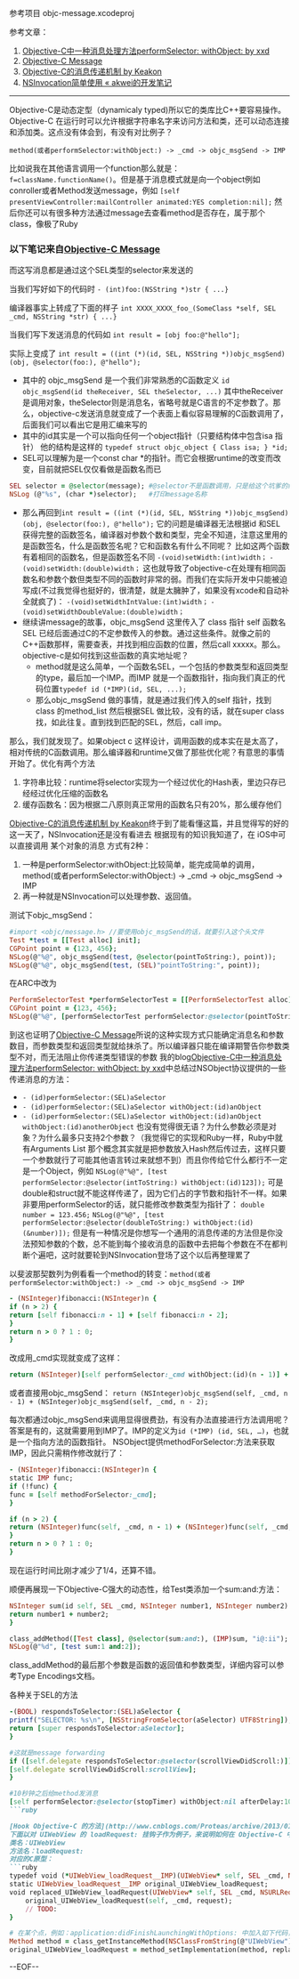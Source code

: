 参考项目
objc-message.xcodeproj

参考文章：

1. [Objective-C中一种消息处理方法performSelector: withObject: by xxd](http://www.cnblogs.com/buro79xxd/archive/2012/04/10/2440074.html)
2. [Objective-C Message](http://www.cnblogs.com/studentdeng/archive/2011/10/06/2199873.html)
3. [Objective-C的消息传递机制 by Keakon](http://www.keakon.net/2011/08/10/Objective-C的消息传递机制)
4. [NSInvocation简单使用 « akwei的开发笔记](http://www.dev3g.com/?p=36)

----

Objective-C是动态定型（dynamicaly typed)所以它的类库比C++要容易操作。Objective-C 在运行时可以允许根据字符串名字来访问方法和类，还可以动态连接和添加类。这点没有体会到，有没有对比例子？

`method(或者performSelector:withObject:) -> _cmd -> objc_msgSend -> IMP`

比如说我在其他语言调用一个function那么就是：`f=className.functionName()`。但是基于消息模式就是向一个object例如conroller或者Method发送message，例如
`[self presentViewController:mailController animated:YES completion:nil];`
然后你还可以有很多种方法通过message去查看method是否存在，属于那个class，像极了Ruby

### 以下笔记来自[Objective-C Message](http://www.cnblogs.com/studentdeng/archive/2011/10/06/2199873.html)
而这写消息都是通过这个SEL类型的selector来发送的

当我们写好如下的代码时
`- (int)foo:(NSString *)str { ...}`

编译器事实上转成了下面的样子
`int XXXX_XXXX_foo_(SomeClass *self, SEL _cmd, NSString *str) { ...}`

当我们写下发送消息的代码如
`int result = [obj foo:@"hello"];`

实际上变成了
`int result = ((int (*)(id, SEL, NSString *))objc_msgSend)(obj, @selector(foo:), @"hello");`

- 其中的 objc_msgSend 是一个我们非常熟悉的C函数定义 `id objc_msgSend(id theReceiver, SEL theSelector, ...)` 其中theReceiver是调用对象，theSelector则是消息名，省略号就是C语言的不定参数了。那么，objective-c发送消息就变成了一个表面上看似容易理解的C函数调用了，后面我们可以看出它是用汇编来写的
- 其中的id其实是一个可以指向任何一个object指针（只要结构体中包含isa 指针） 他的结构是这样的
`typedef struct objc_object {
Class isa;
} *id;`
- SEL可以理解为是一个const char *的指针。而它会根据runtime的改变而改变，目前就把SEL仅仅看做是函数名而已
```Ruby
SEL selector = @selector(message); #@selector不是函数调用，只是给这个坑爹的编译器的一个提示
NSLog (@"%s", (char *)selector);   #打印message名称
```

- 那么再回到`int result = ((int (*)(id, SEL, NSString *))objc_msgSend)(obj, @selector(foo:), @"hello");`
它的问题是编译器无法根据id 和SEL 获得完整的函数签名，编译器对参数个数和类型，完全不知道，注意这里用的是函数签名，什么是函数签名呢？它和函数名有什么不同呢？
比如这两个函数有着相同的函数名，但是函数签名不同
`-(void)setWidth:(int)width；`
`-(void)setWidth:(double)width；`
这也就导致了objective-c在处理有相同函数名和参数个数但类型不同的函数时非常的弱。而我们在实际开发中只能被迫写成(不过我觉得也挺好的，很清楚，就是太臃肿了，如果没有xcode和自动补全就疯了)：
`-(void)setWidthIntValue:(int)width；`
`-(void)setWidthDoubleValue:(double)width；`
- 继续讲message的故事，objc_msgSend 这里传入了 class 指针 self 函数名SEL 已经后面通过C的不定参数传入的参数。通过这些条件。就像之前的C++函数那样，需要查表，并找到相应函数的位置，然后call xxxxx。那么。objective-c是如何找到这些函数的真实地址呢？
    - method就是这么简单，一个函数名SEL，一个包括的参数类型和返回类型的type，最后加一个IMP。而IMP 就是一个函数指针，指向我们真正的代码位置`typedef id (*IMP)(id, SEL, ...);`
    - 那么objc_msgSend 做的事情，就是通过我们传入的self 指针，找到class 的method_list 然后根据SEL 做比较，没有的话，就在super class 找，如此往复。直到找到匹配的SEL，然后，call imp。

那么，我们就发现了。如果object c 这样设计，调用函数的成本实在是太高了，相对传统的C函数调用。那么编译器和runtime又做了那些优化呢？有意思的事情开始了。优化有两个方法

1. 字符串比较：runtime将selector实现为一个经过优化的Hash表，里边只存已经经过优化压缩的函数名
2. 缓存函数名：因为根据二八原则真正常用的函数名只有20%，那么缓存他们

[Objective-C的消息传递机制 by Keakon](http://www.keakon.net/2011/08/10/Objective-C的消息传递机制)终于到了能看懂这篇，并且觉得写的好的这一天了，NSInvocation还是没有看进去
根据现有的知识我知道了，在 iOS中可以直接调用 某个对象的消息 方式有2种：
1. 一种是performSelector:withObject:比较简单，能完成简单的调用，method(或者performSelector:withObject:) -> _cmd -> objc_msgSend -> IMP
2. 再一种就是NSInvocation可以处理参数、返回值。

测试下objc_msgSend：
```ruby
#import <objc/message.h> //要使用objc_msgSend的话，就要引入这个头文件
Test *test = [[Test alloc] init];
CGPoint point = {123, 456};
NSLog(@"%@", objc_msgSend(test, @selector(pointToString:), point));
NSLog(@"%@", objc_msgSend(test, (SEL)"pointToString:", point));
```

在ARC中改为
```ruby
PerformSelectorTest *performSelectorTest = [[PerformSelectorTest alloc] init];
CGPoint point = {123, 456};
NSLog(@"%@", [performSelectorTest performSelector:@selector(pointToString:) withObject:(__bridge id)(&point)]);
```

到这也证明了[Objective-C Message](http://www.cnblogs.com/studentdeng/archive/2011/10/06/2199873.html)所说的这种实现方式只能确定消息名和参数数目，而参数类型和返回类型就给抹杀了。所以编译器只能在编译期警告你参数类型不对，而无法阻止你传递类型错误的参数
我的blog[Objective-C中一种消息处理方法performSelector: withObject: by xxd](http://www.cnblogs.com/buro79xxd/archive/2012/04/10/2440074.html)中总结过NSObject协议提供的一些传递消息的方法：
* `- (id)performSelector:(SEL)aSelector`
* `- (id)performSelector:(SEL)aSelector withObject:(id)anObject`
* `- (id)performSelector:(SEL)aSelector withObject:(id)anObject withObject:(id)anotherObject`
也没有觉得很无语？为什么参数必须是对象？为什么最多只支持2个参数？（我觉得它的实现和Ruby一样，Ruby中就有Arguments List 那个概念其实就是把参数放入Hash然后传过去，这样只要一个参数就行了可能其他语言转过来就想不到）而且你传给它什么都行不一定是一个Object，例如
`NSLog(@"%@", [test performSelector:@selector(intToString:) withObject:(id)123]);`
可是double和struct就不能这样传递了，因为它们占的字节数和指针不一样。如果非要用performSelector的话，就只能修改参数类型为指针了：
`double number = 123.456;`
`NSLog(@"%@", [test performSelector:@selector(doubleToString:) withObject:(id)(&number)]);`
但是有一种情况是你想写一个通用的消息传递的方法但是你没法预知参数的个数，总不能到每个接收消息的函数中去把每个参数在不在都判断个遍吧，这时就要轮到NSInvocation登场了这个以后再整理累了

以斐波那契数列为例看看一个method的转变：`method(或者performSelector:withObject:) -> _cmd -> objc_msgSend -> IMP`
```ruby
- (NSInteger)fibonacci:(NSInteger)n {
if (n > 2) {
return [self fibonacci:n - 1] + [self fibonacci:n - 2];
}
return n > 0 ? 1 : 0;
}
```

改成用_cmd实现就变成了这样：
```ruby
return (NSInteger)[self performSelector:_cmd withObject:(id)(n - 1)] + (NSInteger)[self performSelector:_cmd withObject:(id)(n - 2)];
```

或者直接用objc_msgSend：
`return (NSInteger)objc_msgSend(self, _cmd, n - 1) + (NSInteger)objc_msgSend(self, _cmd, n - 2);`

每次都通过objc_msgSend来调用显得很费劲，有没有办法直接进行方法调用呢？答案是有的，这就需要用到IMP了。IMP的定义为`id (*IMP) (id, SEL, …)`，也就是一个指向方法的函数指针。
NSObject提供methodForSelector:方法来获取IMP，因此只需稍作修改就行了：
```ruby
- (NSInteger)fibonacci:(NSInteger)n {
static IMP func;
if (!func) {
func = [self methodForSelector:_cmd];
}

if (n > 2) {
return (NSInteger)func(self, _cmd, n - 1) + (NSInteger)func(self, _cmd, n - 2);
}
return n > 0 ? 1 : 0;
}
```

现在运行时间比刚才减少了1/4，还算不错。

顺便再展现一下Objective-C强大的动态性，给Test类添加一个sum:and:方法：
```ruby
NSInteger sum(id self, SEL _cmd, NSInteger number1, NSInteger number2) {
return number1 + number2;
}

class_addMethod([Test class], @selector(sum:and:), (IMP)sum, "i@:ii"); #其中 i@:ii的意思是：int id SEL int int
NSLog(@"%d", [test sum:1 and:2]);
```

class_addMethod的最后那个参数是函数的返回值和参数类型，详细内容可以参考Type Encodings文档。

各种关于SEL的方法
```ruby
-(BOOL) respondsToSelector:(SEL)aSelector {
printf("SELECTOR: %s\n", [NSStringFromSelector(aSelector) UTF8String]);
return [super respondsToSelector:aSelector];
}

#这就是message forwarding
if ([self.delegate respondsToSelector:@selector(scrollViewDidScroll:)]){
[self.delegate scrollViewDidScroll:scrollView];
}

#10秒钟之后给method发消息
[self performSelector:@selector(stopTimer) withObject:nil afterDelay:10.0];
```ruby

[Hook Objective-C 的方法](http://www.cnblogs.com/Proteas/archive/2013/01/07/2849697.html)
下面以对 UIWebView 的 loadRequest: 挂钩子作为例子，来说明如何在 Objective-C 中挂钩子。
类名：UIWebView
方法名：loadRequest:
对应的C原型：
```ruby
typedef void (*UIWebView_loadRequest__IMP)(UIWebView* self, SEL _cmd, NSURLRequest *request);
static UIWebView_loadRequest__IMP original_UIWebView_loadRequest;
void replaced_UIWebView_loadRequest(UIWebView* self, SEL _cmd, NSURLRequest *request) {
    original_UIWebView_loadRequest(self, _cmd, request);
    // TODO:
}

# 在某个点，例如：application:didFinishLaunchingWithOptions: 中加入如下代码，就完成了挂钩。
Method method = class_getInstanceMethod(NSClassFromString(@"UIWebView"), @selector(loadRequest:));
original_UIWebView_loadRequest = method_setImplementation(method, replaced_UIWebView_loadRequest);
```

--EOF--